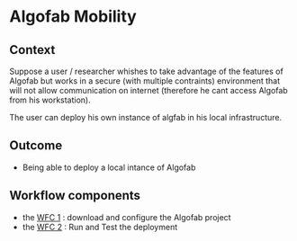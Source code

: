 # Algofab Mobility

## Context

Suppose a user / researcher whishes to take advantage of the features of Algofab but works in a secure (with multiple contraints) environment that will not allow communication on internet (therefore he cant access Algofab from his workstation).

The user can deploy his own instance of algfab in his local infrastructure.

## Outcome

* Being able to deploy a local intance of Algofab

## Workflow components

* the [WFC 1](./download.md) : download and configure the Algofab project
* the [WFC 2](./run.md) : Run and Test the deployment  
